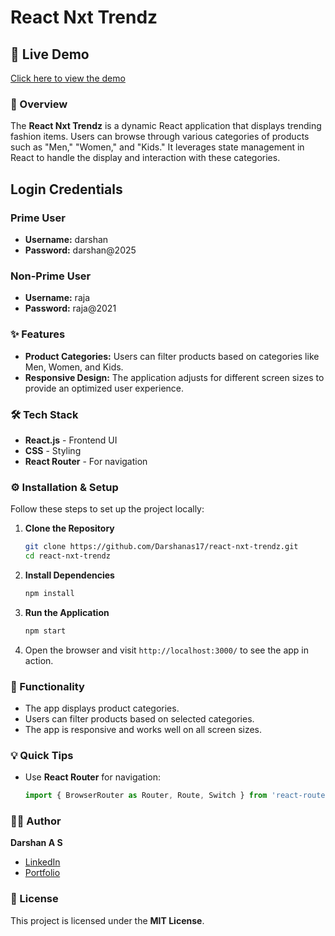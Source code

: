 # React Nxt Trendz

## 🚀 Live Demo
[Click here to view the demo](https://darshanas17.github.io/react-nxt-trendz/)

### 📌 Overview
The **React Nxt Trendz** is a dynamic React application that displays trending fashion items. Users can browse through various categories of products such as "Men," "Women," and "Kids." It leverages state management in React to handle the display and interaction with these categories.

## Login Credentials

### Prime User
- **Username:** darshan  
- **Password:** darshan@2025

### Non-Prime User
- **Username:** raja  
- **Password:** raja@2021


### ✨ Features
- **Product Categories:** Users can filter products based on categories like Men, Women, and Kids.
- **Responsive Design:** The application adjusts for different screen sizes to provide an optimized user experience.

### 🛠️ Tech Stack
- **React.js** - Frontend UI
- **CSS** - Styling
- **React Router** - For navigation

### ⚙️ Installation & Setup
Follow these steps to set up the project locally:

1. **Clone the Repository**
   ```bash
   git clone https://github.com/Darshanas17/react-nxt-trendz.git
   cd react-nxt-trendz
   ```
2. **Install Dependencies**
   ```bash
   npm install
   ```
3. **Run the Application**
   ```bash
   npm start
   ```
4. Open the browser and visit `http://localhost:3000/` to see the app in action.


### 🎯 Functionality
- The app displays product categories.
- Users can filter products based on selected categories.
- The app is responsive and works well on all screen sizes.


### 💡 Quick Tips
- Use **React Router** for navigation:
  
  ```js
  import { BrowserRouter as Router, Route, Switch } from 'react-router-dom';
  ```

### 👨‍💻 Author
**Darshan A S**  
- [LinkedIn](https://www.linkedin.com/in/darshan-a-s/)  
- [Portfolio](https://darshanas17.github.io/darshan-as-17-portfolio/)  

### 📜 License
This project is licensed under the **MIT License**.
